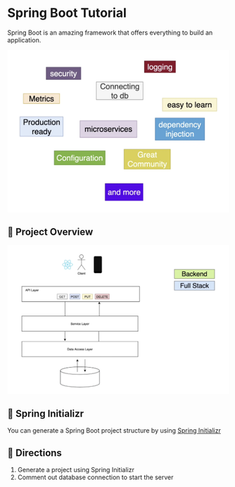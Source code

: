 # Spring Boot Tutorial

Spring Boot is an amazing framework that offers everything to build an application.

<img src="./images/spring-boot-overview.png" alt="Spring Boot overview">

## 📄 Project Overview

<img src="./images/project-overview.png" alt="Project overview">

## 🚀 Spring Initializr
You can generate a Spring Boot project structure by using [Spring Initializr](https://start.spring.io/)

## 🧭 Directions
1. Generate a project using Spring Initializr
1. Comment out database connection to start the server